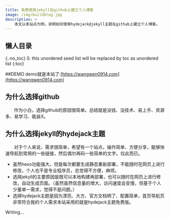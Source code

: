 ```yaml
---
title: 免费使用jekyll在github上建立个人博客
image: /img/buildblog.jpg
description: >
    本文以本站点为例，说明如何使用hydejack@jekyll主题在github上建立个人博客。
---
```



## 懒人目录
{:.no_toc}
0. this unordered seed list will be replaced by toc as unordered list
{:toc}

##DEMO
demo就是本站了:[https://wangwen0914.com](https://wangwen0914.com)
## 为什么选择github
&#160; &#160; &#160; &#160;作为小白，选择github的原因很简单。总结就是没钱、没技术、易上手、资源多、易学习、能装X。
## 为什么选择jekyll的hydejack主题
&#160; &#160; &#160; &#160;对于个人来说，需求很简单，希望有一个站点，操作简单、方便分享，能够快速导航到常用的一些链接，然后偶尔再码一些简单的文字。仅此而已。
- 虽然hexo功能强大，但是每次都要生成静态重新部署，不能随时在网页上进行修改，个人也不是专业程序员，总觉得不方便，麻烦。
- 选择jekyll的主要原因是既可以本地构建再部署，也可以随时在网页上进行修改，自动生成页面。（虽然虽然信息量的增大，访问速度会变慢，但基于个人少量单一需求，觉得不是问题。）
- 选择hydejack主题是因为漂亮、大方、官方文档明了、配置简单，首页导航页非常符合我的个人需求本站采用的就是hydejack主题免费版。




Writing...